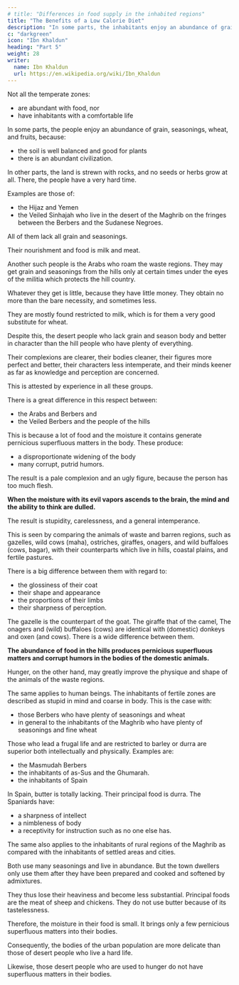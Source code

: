 ```yaml
---
# title: "Differences in food supply in the inhabited regions"
title: "The Benefits of a Low Calorie Diet"
description: "In some parts, the inhabitants enjoy an abundance of grain, seasonings, wheat, and fruits, because the soil is well balanced"
c: "darkgreen"
icon: "Ibn Khaldun"
heading: "Part 5"
weight: 28
writer:
  name: Ibn Khaldun
  url: https://en.wikipedia.org/wiki/Ibn_Khaldun
---
```




<!-- FIFTH PREFATORY DISCUSSION -->

Not all the temperate zones:
- are abundant with food, nor
- have inhabitants with a comfortable life

In some parts, the people enjoy an abundance of grain, seasonings, wheat, and fruits, because:
- the soil is well balanced and good for plants
- there is an abundant civilization.

In other parts, the land is strewn with rocks, and no seeds or herbs grow at all. There, the people have a very hard time.

Examples are those of:
- the Hijaz and Yemen
- the Veiled Sinhajah who live in the desert of the Maghrib on the fringes between the Berbers and the Sudanese Negroes.

All of them lack all grain and seasonings. 

Their nourishment and food is milk and meat.

Another such people is the Arabs who roam the waste regions. They may get grain and seasonings from the hills only at certain times under the eyes of the militia which protects the hill country. 

Whatever they get is little, because they have little money.  They obtain no more than the bare necessity, and sometimes less.

<!-- , and in no case enough for a comfortable or abundant life.  -->

They are mostly found restricted to milk, which is for them a very good substitute for wheat. 

Despite this, the desert people who lack grain and season body and better in character than the hill people who have plenty of everything.

Their complexions are clearer, their bodies cleaner, their figures more perfect and better, their characters less intemperate, and their minds keener as far as knowledge and perception are concerned. 

This is attested by experience in all these groups.

There is a great difference in this respect between:
- the Arabs and Berbers and
- the Veiled Berbers and the people of the hills

This is because a lot of food and the moisture it contains generate pernicious superfluous matters in the body. These produce:
- a disproportionate widening of the body
- many corrupt, putrid humors.

The result is a pale complexion and an ugly figure, because the person has too much flesh. 

**When the moisture with its evil vapors ascends to the brain, the mind and the ability to think are dulled.** 

The result is stupidity, carelessness, and a general intemperance. 

This is seen by comparing the animals of waste and barren regions, such as gazelles, wild cows (maha), ostriches, giraffes, onagers, and wild buffaloes (cows, bagar), with their counterparts which live in hills, coastal plains, and fertile pastures. 

There is a big difference between them with regard to:
- the glossiness of their coat
- their shape and appearance
- the proportions of their limbs
- their sharpness of perception.

The gazelle is the counterpart of the goat. The giraffe that of the camel, The onagers and (wild) buffaloes (cows) are identical with (domestic) donkeys and oxen (and cows). There is a wide difference between them. 

**The abundance of food in the hills produces pernicious superfluous matters and corrupt humors in the bodies of the domestic animals.**

Hunger, on the other hand, may greatly improve the physique and shape of the animals of the waste regions.

The same applies to human beings. The inhabitants of fertile zones <!-- where the products of agriculture and animal husbandry as well as seasonings and fruits are plentiful, are, as a rule, --> are described as stupid in mind and coarse in body. This is the case with:
- those Berbers who have plenty of seasonings and wheat
- in general to the inhabitants of the Maghrib who have plenty of seasonings and fine wheat

Those who lead a frugal life and are restricted to barley or durra are superior both intellectually and physically. Examples are:
- the Masmudah Berbers
- the inhabitants of as-Sus and the Ghumarah. 
- the inhabitants of Spain

In Spain, butter is totally lacking. Their principal food is durra. The Spaniards have:
- a sharpness of intellect
- a nimbleness of body
- a receptivity for instruction such as no one else has. 

The same also applies to the inhabitants of rural regions of the Maghrib as compared with the inhabitants of settled areas and cities.

Both use many seasonings and live in abundance. But the town dwellers only use them after they have been prepared and cooked and softened by admixtures. 

They thus lose their heaviness and become less substantial. Principal foods are the meat of sheep and chickens. They do not use butter because of its tastelessness.

Therefore, the moisture in their food is small. It brings only a few pernicious superfluous matters into their bodies.

Consequently, the bodies of the urban population are more delicate than those of desert people who live a hard life.

Likewise, those desert people who are used to hunger do not have superfluous matters in their bodies.



